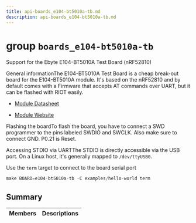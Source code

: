 ```yaml
---
title: api-boards_e104-bt5010a-tb.md
description: api-boards_e104-bt5010a-tb.md
---
```

# group `boards_e104-bt5010a-tb` 

Support for the Ebyte E104-BT5010A Test Board (nRF52810)

General informationThe E104-BT5010A Test Board is a cheap break-out board for the E104-BT5010A module. It's based on the nRF52810 and by default comes with a Firmware that accepts AT commands over UART, but it can be flashed with RIOT easily.

* [Module Datasheet](http://www.ebyte.com/en/downpdf.aspx?id=832)

* [Module Website](http://www.ebyte.com/en/product-view-news.aspx?id=832)

Flashing the boardTo flash the board, you have to connect a SWD programmer to the pins labeled SWDIO and SWCLK. Also make sure to connect GND. P0.21 is Reset.

Accessing STDIO via UARTThe STDIO is directly accessible via the USB port. On a Linux host, it's generally mapped to `/dev/ttyUSB0`.

Use the `term` target to connect to the board serial port
```cpp
make BOARD=e104-bt5010a-tb -C examples/hello-world term
```

## Summary

 Members                        | Descriptions                                
--------------------------------|---------------------------------------------

